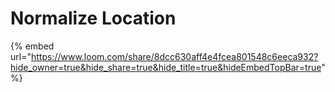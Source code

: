 # Normalize Location

{% embed url="https://www.loom.com/share/8dcc630aff4e4fcea801548c6eeca932?hide_owner=true&hide_share=true&hide_title=true&hideEmbedTopBar=true" %}
